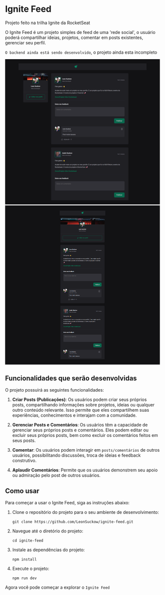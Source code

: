 # Ignite Feed

Projeto feito na trilha Ignite da RocketSeat

O Ignite Feed é um projeto simples de feed de uma 'rede social', o usuário poderá compartilhar ideias, projetos, comentar em posts existentes, gerenciar seu perfil.

`O backend ainda está sendo desenvolvido`, o projeto ainda esta incompleto

![Projeto Ignite Feed](https://github.com/LeonSuckow/ignite-feed/blob/main/src/assets/ignite-feed-desktop.png?raw=true)
![Projeto Ignite Feed Mobile](https://github.com/LeonSuckow/ignite-feed/blob/main/src/assets/ignite-feed-mobile.png?raw=true)

## Funcionalidades que serão desenvolvidas

O projeto possuirá as seguintes funcionalidades:

1. **Criar Posts (Publicações)**: Os usuários podem criar seus próprios posts, compartilhando informações sobre projetos, ideias ou qualquer outro conteúdo relevante. Isso permite que eles compartilhem suas experiências, conhecimentos e interajam com a comunidade.

2. **Gerenciar Posts e Comentários**: Os usuários têm a capacidade de gerenciar seus próprios posts e comentários. Eles podem editar ou excluir seus próprios posts, bem como excluir os comentários feitos em seus posts.

3. **Comentar**: Os usuários podem interagir em `posts/comentários` de outros usuários, possibilitando discussões, troca de ideias e feedback construtivo.
   
4. **Aplaudir Comentários**: Permite que os usuários demonstrem seu apoio ou admiração pelo post de outros usuários.

## Como usar

Para começar a usar o Ignite Feed, siga as instruções abaixo:

1. Clone o repositório do projeto para o seu ambiente de desenvolvimento:

   ```
   git clone https://github.com/LeonSuckow/ignite-feed.git
   ```

2. Navegue até o diretório do projeto:

   ```
   cd ignite-feed
   ```

3. Instale as dependências do projeto:

   ```
   npm install
   ```

4. Execute o projeto:

   ```
   npm run dev
   ```



Agora você pode começar a explorar o `Ignite Feed`
